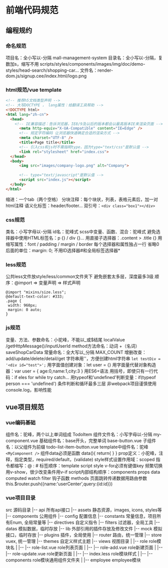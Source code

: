 # 前端代码规范

## 编程规约

### 命名规范

项目名：全小写以-分隔   mall-management-system
目录名：全小写以-分隔，复数加s，缩写不用    scripts/styles/components/images/img/doc/demo-styles/head-search/shopping-car...
文件名：render-dom.js/signup.cee/index.html/logo.png

### html规范/vue template

```html
<!-- 推荐h5文档类型声明 -->
<!-- 大写DOCTYPE ， lang属性：给翻译工具帮助 -->
<!DOCTYPE html>
<html lang="zh-cn">
  <head> 
    <!-- IE兼容描述：告诉浏览器，IE8/9及以后的版本都会以最高版本IE来渲染页面 -->
      <meta http-equiv="X-UA-Compatible" content="IE=Edge" /> 
      <!-- 规定字符编码 让浏览器快速确定合适的渲染方式 -->
      <meta charset="UTF-8" /> 
      <title>Page title</title> 
      <!-- 引入css和js时不需指明type，因为type="text/css"是默认值 -->
      <link rel="stylesheet" href="index.css">
  </head>
  <body> 
      <img src="images/company-logo.png" alt="Company">
      
      <!-- type="text/javascript"是默认值 -->
      <script src="index.js"></script>
  </body> 
</html>
```

缩进：一个tab（两个空格）
分块注释：每个块状，列表，表格元素后，加一对html注释
语义化标签：header/footer...
双引号：`<div class="box1"></div>`

### css规范

类名：小写字母以-分隔
id名：驼峰式
scss中变量、函数、混合：驼峰式
避免选择器中使用HTML标签名：p {} / div {}...
用直接子选择器：.content > .title {}
用缩写属性：font / padding / margin / border
每个选择器和属性独占一行
省略0后面的单位：margin: 0;
不用ID选择器#和全局标签选择器*

### less规范

公共less文件放style/less/common文件夹下
避免嵌套太多层，深度最多3级
顺序：@import  =>  变量声明  =>  样式声明

```less
@import "mixins/size.less"; 
@default-text-color: #333; 
.page {
 width: 960px; 
 margin: 0 auto; 
}
```

### js规范

变量、方法、参数命名：小驼峰，不能以_或$结尾     localValue /getHttpMessage()/inputUserId
method方法命名：动词 +（名词）   saveShopCarData
常量命名：全大写以_分隔   MAX_COUNT
增删改查：add/update/delete/detail/get
字符串用''，方便创建html字符串   `let testDiv = '<div id="test">';`
用字面值创建对象：let user = {}
用字面量代替对象构造器：var user = { age:0,name:1,city:3 }
用ES6+语法
用括号，即使只有一行代码：if eles for while try catch...
用typeof和'undefined'判断变量：if(typeof person === 'undefined')
条件判断和循环最多三层
非webpack项目谨慎使用console.log，影响性能

## vue项目规范

### vue编码基础

组件名：驼峰，两个以上单词组成    TodoItem
组件文件名：小写字母以-分隔     my-component.vue
基础组件名：base开头，完整单词    base-button.vue
子组件名：以父组件为前缀      todo-list-item-button.vue
template中组件名：驼峰     `<MyComponent />`
组件data必须是函数       data(){ return{ } }
prop定义：小驼峰，注释，指定类型，required/default，(validate)
style样式设置作用域：scoped
指令都缩写：@ : #
标签顺序：template  script  style
v-for必须有键值key
频繁切换用v-show，很少改变条件用v-if
script内部结构顺序：components props data computed watch filter 钩子函数 methods
页面跳转传递数据用路由参数  this.$router.push({name:'userCenter',query:{id:id}})

### vue项目目录

src                                  源码目录
|-- api                              所有api接口
|-- assets                           静态资源，images, icons, styles等
|-- components                       公用组件
|-- config                           配置信息
|-- constants                        常量信息，项目所有Enum, 全局常量等
|-- directives                       自定义指令
|-- filters                          过滤器，全局工具
|-- datas                            模拟数据，临时存放
|-- lib                              外部引用的插件存放及修改文件
|-- mock                             模拟接口，临时存放
|-- plugins                          插件，全局使用
|-- router                           路由，统一管理
|-- store                            vuex, 统一管理
|-- themes                           自定义样式主题
|-- views                            视图目录
|   |-- role                                 role模块名
|   |-- |-- role-list.vue                    role列表页面
|   |-- |-- role-add.vue                     role新建页面
|   |-- |-- role-update.vue                  role更新页面
|   |-- |-- index.less                       role模块样式
|   |-- |-- components                       role模块通用组件文件夹
|   |-- employee                             employee模块
